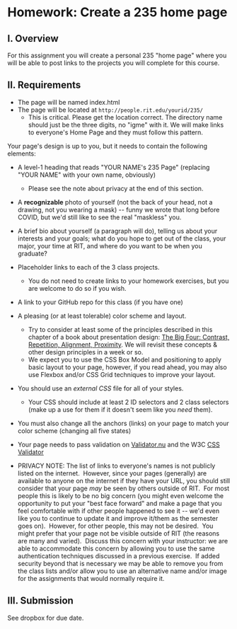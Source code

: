 # Homework: Create a 235 home page

## I. Overview
For this assignment you will create a personal 235 "home page" where you will be able to post links to the projects you will complete for this course.

## II. Requirements
* The page will be named index.html
* The page will be located at `http://people.rit.edu/yourid/235/`
  - This is critical. Please get the location correct. The directory name should just be the three digits, no "igme" with it.  We will make links to everyone's Home Page and they must follow this pattern.

Your page's design is up to you, but it needs to contain the following elements:
* A level-1 heading that reads "YOUR NAME's 235 Page" (replacing "YOUR NAME" with your own name, obviously)
  - Please see the note about privacy at the end of this section.
* A **recognizable** photo of yourself (not the back of your head, not a drawing, not you wearing a mask) -- funny we wrote that long before COVID, but we'd still like to see the real "maskless" you.
* A brief bio about yourself (a paragraph will do), telling us about your interests and your goals; what do you hope to get out of the class, your major, your time at RIT, and where do you want to be when you graduate?
* Placeholder links to each of the 3 class projects.
  - You do not need to create links to your homework exercises, but you are welcome to do so if you wish.
* A link to your GitHub repo for this class (if you have one)
* A pleasing (or at least tolerable) color scheme and layout.
  - Try to consider at least some of the principles described in this chapter of a book about presentation design: [The Big Four: Contrast, Repetition, Alignment, Proximity](http://www.presentationzen.com/chapter6_spread.pdf).  We will revisit these concepts & other design principles in a week or so.
  - We expect you to use the CSS Box Model and positioning to apply basic layout to your page, however, if you read ahead, you may also use Flexbox and/or CSS Grid techniques to improve your layout.
* You should use an *external CSS* file for all of your styles.
  - Your CSS should include at least 2 ID selectors and 2 class selectors (make up a use for them if it doesn't seem like you *need* them).
* You must also change all the anchors (links) on your page to match your color scheme (changing all five states)
* Your page needs to pass validation on [Validator.nu](https://html5.validator.nu/) and the W3C [CSS Validator](http://jigsaw.w3.org/css-validator/)

* PRIVACY NOTE: The list of links to everyone's names is not publicly listed on the internet.&nbsp; However, since your pages (generally) are available to anyone on the internet if they have your URL, you should still consider that your page *may* be seen by others outside of RIT.&nbsp; For most people this is likely to be no big concern (you might even welcome the opportunity to put your "best face forward" and make a page that you feel comfortable with if other people happened to see it -- we'd even like you to continue to update it and improve it/them as the semester goes on).&nbsp; However, for other people, this may not be desired.&nbsp; You might prefer that your page not be visible outside of RIT (the reasons are many and varied).&nbsp; Discuss this concern with your instructor: we are able to accommodate this concern by allowing you to use the same authentication techniques discussed in a previous exercise.&nbsp; If added security beyond that is necessary we may be able to remove you from the class lists and/or allow you to use an alternative name and/or image for the assignments that would normally require it.

## III. Submission
See dropbox for due date.
